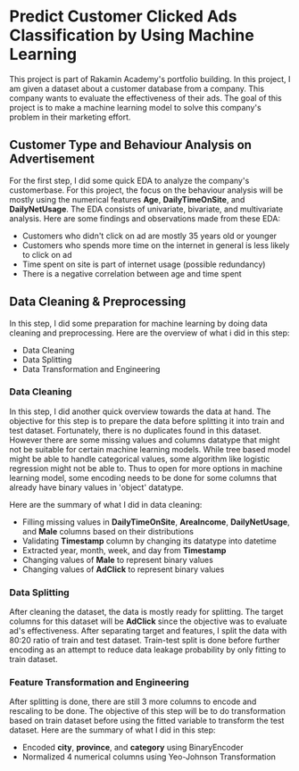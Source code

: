# Predict Customer Clicked Ads Classification by Using Machine Learning
This project is part of Rakamin Academy's portfolio building. In this project, I am given a dataset about a customer database from a company. This company wants to evaluate the effectiveness of their ads. The goal of this project is to make a machine learning model to solve this company's problem in their marketing effort. 

## Customer Type and Behaviour Analysis on Advertisement
For the first step, I did some quick EDA to analyze the company's customerbase. For this project, the focus on the behaviour analysis will be mostly using the numerical features **Age**, **DailyTimeOnSite**, and **DailyNetUsage**.
The EDA consists of univariate, bivariate, and multivariate analysis. Here are some findings and observations made from these EDA:
- Customers who didn't click on ad are mostly 35 years old or younger
- Customers who spends more time on the internet in general is less likely to click on ad
- Time spent on site is part of internet usage (possible redundancy)
- There is a negative correlation between age and time spent

## Data Cleaning & Preprocessing
In this step, I did some preparation for machine learning by doing data cleaning and preprocessing. Here are the overview of what i did in this step:
- Data Cleaning
- Data Splitting
- Data Transformation and Engineering

### Data Cleaning
In this step, I did another quick overview towards the data at hand. The objective for this step is to prepare the data before splitting it into train and test dataset. Fortunately, there is no duplicates found in this dataset. However there are some missing values and columns datatype that might not be suitable for certain machine learning models. While tree based model might be able to handle categorical values, some algorithm like logistic regression might not be able to. Thus to open for more options in machine learning model, some encoding needs to be done for some columns that already have binary values in 'object' datatype.

Here are the summary of what I did in data cleaning:
- Filling missing values in **DailyTimeOnSite**, **AreaIncome**, **DailyNetUsage**, and **Male** columns based on their distributions
- Validating **Timestamp** column by changing its datatype into datetime
- Extracted year, month, week, and day from **Timestamp**
- Changing values of **Male** to represent binary values
- Changing values of **AdClick** to represent binary values

### Data Splitting
After cleaning the dataset, the data is mostly ready for splitting. The target columns for this dataset will be **AdClick** since the objective was to evaluate ad's effectiveness. After separating target and features, I split the data with 80:20 ratio of train and test dataset. Train-test split is done before further encoding as an attempt to reduce data leakage probability by only fitting to train dataset.

### Feature Transformation and Engineering
After splitting is done, there are still 3 more columns to encode and rescaling to be done. The objective of this step will be to do transformation based on train dataset before using the fitted variable to transform the test dataset. Here are the summary of what I did in this step:
- Encoded **city**, **province**, and **category** using BinaryEncoder
- Normalized 4 numerical columns using Yeo-Johnson Transformation
